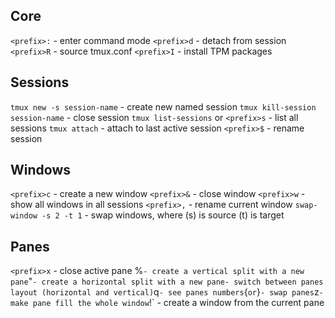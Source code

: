 ## Core

`<prefix>:` - enter command mode
`<prefix>d` - detach from session
`<prefix>R` - source tmux.conf
`<prefix>I` - install TPM packages

## Sessions

`tmux new -s session-name` - create new named session
`tmux kill-session session-name` - close session
`tmux list-sessions` or `<prefix>s` - list all sessions
`tmux attach` - attach to last active session
`<prefix>$` - rename session

## Windows

`<prefix>c` - create a new window
`<prefix>&` - close window
`<prefix>w` - show all windows in all sessions
`<prefix>,` - rename current window
`swap-window -s 2 -t 1` - swap windows, where (s) is source (t) is target

## Panes

`<prefix>x` - close active pane
<prefix>%`- create a vertical split with a new pane`<prefix>"`- create a horizontal split with a new pane`<prefix><space>`- switch between panes layout (horizontal and vertical)`<prefix>q`- see panes numbers`<prefix>{`or`<prefix>}`- swap panes`<prefix>z`- make pane fill the whole window`<prefix>!` - create a window from the current pane
